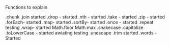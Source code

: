 

Functions to explain

.chunk
.join started 
.drop - started
.nth - started 
.take - started 
.zip - started 
.forEach- started
.map- started
.sortBy- started
.once - started 
.repeat testing
.wrap- started 
Math.floor
Math.max 
.snakecase 
.capitolize
.toLowerCase - started awiating testing 
.unescape 
.trim started
.words -Started 
